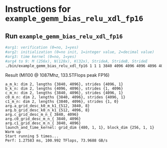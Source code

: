 # Instructions for ```example_gemm_bias_relu_xdl_fp16```

## Run ```example_gemm_bias_relu_xdl_fp16```
```bash
#arg1: verification (0=no, 1=yes)
#arg2: initialization (0=no init, 1=integer value, 2=decimal value)
#arg3: time kernel (0=no, 1=yes)
#arg4 to 9: M (256x), N(128x), K(32x), StrideA, StrideB, StrideE
./bin/example_gemm_bias_relu_xdl_fp16 1 1 1 3840 4096 4096 4096 4096 4096
```

Result (MI100 @ 1087Mhz, 133.5TFlops peak FP16)
```
a_m_k: dim 2, lengths {3840, 4096}, strides {4096, 1}
b_k_n: dim 2, lengths {4096, 4096}, strides {1, 4096}
c_m_n: dim 2, lengths {3840, 4096}, strides {4096, 1}
c0_m_n: dim 2, lengths {3840, 4096}, strides {4096, 1}
c1_m_n: dim 2, lengths {3840, 4096}, strides {1, 0}
arg.a_grid_desc_k0_m_k1_{512, 3840, 8}
arg.b_grid_desc_k0_n_k1_{512, 4096, 8}
arg.c_grid_desc_m_n_{ 3840, 4096}
arg.c0_grid_desc_m_n_{ 3840, 4096}
arg.c1_grid_desc_m_n_{ 3840, 4096}
launch_and_time_kernel: grid_dim {480, 1, 1}, block_dim {256, 1, 1}
Warm up
Start running 5 times...
Perf: 1.27583 ms, 100.992 TFlops, 73.9688 GB/s
```
